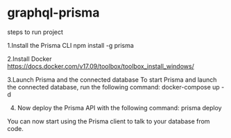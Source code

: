 # graphql-prisma

steps to run project

1.Install the Prisma CLI
 npm install -g prisma
 
2.Install Docker 
https://docs.docker.com/v17.09/toolbox/toolbox_install_windows/

3.Launch Prisma and the connected database
To start Prisma and launch the connected database, run the following command:
docker-compose up -d

4. Now deploy the Prisma API with the following command:
prisma deploy

You can now start using the Prisma client to talk to your database from code.
